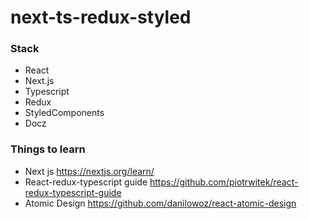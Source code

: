 # next-ts-redux-styled

### Stack

- React
- Next.js
- Typescript
- Redux
- StyledComponents
- Docz

### Things to learn

- Next js https://nextjs.org/learn/
- React-redux-typescript guide https://github.com/piotrwitek/react-redux-typescript-guide
- Atomic Design https://github.com/danilowoz/react-atomic-design
